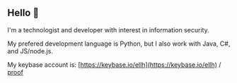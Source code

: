 ## Hello 👋

I'm a technologist and developer with interest in information security.

My prefered development language is Python, but I also work with Java, C#, and JS/node.js.

My keybase account is: [https://keybase.io/ellh](https://keybase.io/ellh) / [proof](https://gist.github.com/magneticleaves/1351e123a818ad0be1dfa90c7d02dd5e)
